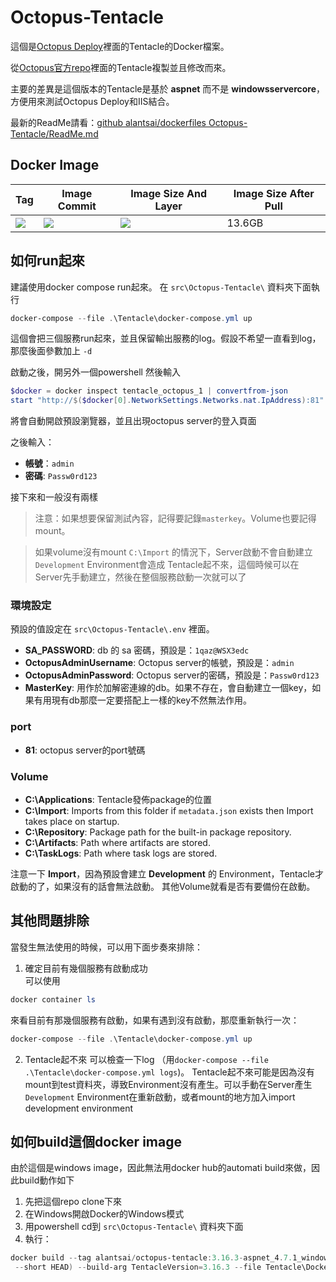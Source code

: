 # Octopus-Tentacle

這個是[Octopus Deploy](https://octopus.com/)裡面的Tentacle的Docker檔案。

從[Octopus官方repo](https://github.com/OctopusDeploy/Octopus-Docker)裡面的Tentacle複製並且修改而來。

主要的差異是這個版本的Tentacle是基於 **aspnet** 而不是 **windowsservercore**，方便用來測試Octopus Deploy和IIS結合。

最新的ReadMe請看：[github alantsai/dockerfiles Octopus-Tentacle/ReadMe.md](https://github.com/alantsai/dockerfiles/blob/master/src/Octopus-Tentacle/README.md)

## Docker Image

| Tag | Image Commit | Image Size And Layer | Image Size After Pull|
|-----|--------------|----------------------|----------------------|
| [![](https://images.microbadger.com/badges/version/alantsai/octopus-tentacle:3.16.3-aspnet_4.7.1_windowsservercore_ltsc2016.svg)](https://microbadger.com/images/alantsai/octopus-tentacle:3.16.3-aspnet_4.7.1_windowsservercore_ltsc2016 "3.16.3-aspnet_4.7.1_windowsservercore_ltsc2016") | [![](https://images.microbadger.com/badges/commit/alantsai/octopus-tentacle:3.16.3-aspnet_4.7.1_windowsservercore_ltsc2016.svg)](https://microbadger.com/images/alantsai/octopus-tentacle:3.16.3-aspnet_4.7.1_windowsservercore_ltsc2016 "3.16.3-aspnet_4.7.1_windowsservercore_ltsc2016") | [![](https://images.microbadger.com/badges/image/alantsai/octopus-tentacle:3.16.3-aspnet_4.7.1_windowsservercore_ltsc2016.svg)](https://microbadger.com/images/alantsai/octopus-tentacle:3.16.3-aspnet_4.7.1_windowsservercore_ltsc2016 "3.16.3-aspnet_4.7.1_windowsservercore_ltsc2016") | 13.6GB |

## 如何run起來

建議使用docker compose run起來。
在 `src\Octopus-Tentacle\` 資料夾下面執行

```powershell
docker-compose --file .\Tentacle\docker-compose.yml up
```

這個會把三個服務run起來，並且保留輸出服務的log。假設不希望一直看到log，那麼後面參數加上 `-d`

啟動之後，開另外一個powershell 然後輸入
```powershell
$docker = docker inspect tentacle_octopus_1 | convertfrom-json
start "http://$($docker[0].NetworkSettings.Networks.nat.IpAddress):81"
```

將會自動開啟預設瀏覽器，並且出現octopus server的登入頁面

之後輸入：
- **帳號**：`admin`
- **密碼**: `Passw0rd123`

接下來和一般沒有兩樣

> 注意：如果想要保留測試內容，記得要記錄`masterkey`。Volume也要記得mount。

> 如果volume沒有mount `C:\Import` 的情況下，Server啟動不會自動建立 `Development` Environment會造成 Tentacle起不來，這個時候可以在Server先手動建立，然後在整個服務啟動一次就可以了

### 環境設定

預設的值設定在 `src\Octopus-Tentacle\.env` 裡面。

- **SA_PASSWORD**: db 的 sa 密碼，預設是：`1qaz@WSX3edc`
- **OctopusAdminUsername**: Octopus server的帳號，預設是：`admin`
- **OctopusAdminPassword**: Octopus server的密碼，預設是：`Passw0rd123`
- **MasterKey**: 用作於加解密連線的db。如果不存在，會自動建立一個key，如果有用現有db那麼一定要搭配上一樣的key不然無法作用。

### port

- **81**: octopus server的port號碼

### Volume

- **C:\Applications**: Tentacle發佈package的位置
- **C:\Import**: Imports from this folder if `metadata.json` exists then Import takes place on startup.
- **C:\Repository**: Package path for the built-in package repository.
- **C:\Artifacts**: Path where artifacts are stored.
- **C:\TaskLogs**: Path where task logs are stored.

注意一下 **Import**，因為預設會建立 **Development** 的 Environment，Tentacle才啟動的了，如果沒有的話會無法啟動。
其他Volume就看是否有要備份在啟動。

## 其他問題排除

當發生無法使用的時候，可以用下面步奏來排除：
1. 確定目前有幾個服務有啟動成功  
可以使用  
```powershell
docker container ls
```
來看目前有那幾個服務有啟動，如果有遇到沒有啟動，那麼重新執行一次：
```powershell
docker-compose --file .\Tentacle\docker-compose.yml up
```

2. Tentacle起不來
可以檢查一下log （用`docker-compose --file .\Tentacle\docker-compose.yml logs`)。
Tentacle起不來可能是因為沒有mount到test資料夾，導致Environment沒有產生。可以手動在Server產生`Development` Environment在重新啟動，或者mount的地方加入import development environment

## 如何build這個docker image

由於這個是windows image，因此無法用docker hub的automati build來做，因此build動作如下

1. 先把這個repo clone下來
2. 在Windows開啟Docker的Windows模式
3. 用powershell cd到 `src\Octopus-Tentacle\` 資料夾下面
4. 執行：  
```powershell
docker build --tag alantsai/octopus-tentacle:3.16.3-aspnet_4.7.1_windowsservercore_ltsc2016 --build-arg BUILD_DATE=$(date -u +"%Y-%m-%dT%H:%M:%SZ") --build-arg VCS_REF=$(git rev-parse
 --short HEAD) --build-arg TentacleVersion=3.16.3 --file Tentacle\Dockerfile .
 ```